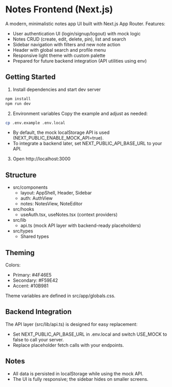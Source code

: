 # Notes Frontend (Next.js)

A modern, minimalistic notes app UI built with Next.js App Router.
Features:
- User authentication UI (login/signup/logout) with mock logic
- Notes CRUD (create, edit, delete, pin), list and search
- Sidebar navigation with filters and new note action
- Header with global search and profile menu
- Responsive light theme with custom palette
- Prepared for future backend integration (API utilities using env)

## Getting Started

1) Install dependencies and start dev server
```bash
npm install
npm run dev
```

2) Environment variables
Copy the example and adjust as needed:
```bash
cp .env.example .env.local
```
- By default, the mock localStorage API is used (NEXT_PUBLIC_ENABLE_MOCK_API=true).
- To integrate a backend later, set NEXT_PUBLIC_API_BASE_URL to your API.

3) Open http://localhost:3000

## Structure

- src/components
  - layout: AppShell, Header, Sidebar
  - auth: AuthView
  - notes: NotesView, NoteEditor
- src/hooks
  - useAuth.tsx, useNotes.tsx (context providers)
- src/lib
  - api.ts (mock API layer with backend-ready placeholders)
- src/types
  - Shared types

## Theming

Colors:
- Primary: #4F46E5
- Secondary: #F59E42
- Accent: #10B981

Theme variables are defined in src/app/globals.css.

## Backend Integration

The API layer (src/lib/api.ts) is designed for easy replacement:
- Set NEXT_PUBLIC_API_BASE_URL in .env.local and switch USE_MOCK to false to call your server.
- Replace placeholder fetch calls with your endpoints.

## Notes

- All data is persisted in localStorage while using the mock API.
- The UI is fully responsive; the sidebar hides on smaller screens.

